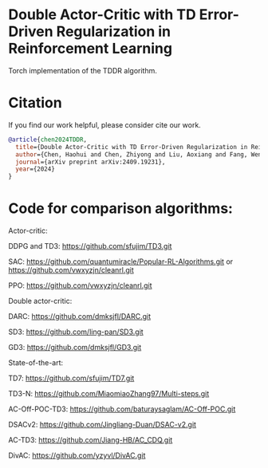 # Double Actor-Critic with TD Error-Driven Regularization in Reinforcement Learning
Torch implementation of the TDDR algorithm.

# Citation
If you find our work helpful, please consider cite our work.

```bibtex
@article{chen2024TDDR,
  title={Double Actor-Critic with TD Error-Driven Regularization in Reinforcement Learning},
  author={Chen, Haohui and Chen, Zhiyong and Liu, Aoxiang and Fang, Wentuo},
  journal={arXiv preprint arXiv:2409.19231},
  year={2024}
}
```

# Code for comparison algorithms:

Actor-critic:

DDPG and TD3: https://github.com/sfujim/TD3.git

SAC: https://github.com/quantumiracle/Popular-RL-Algorithms.git or https://github.com/vwxyzjn/cleanrl.git

PPO: https://github.com/vwxyzjn/cleanrl.git

Double actor-critic:

DARC: https://github.com/dmksjfl/DARC.git

SD3: https://github.com/ling-pan/SD3.git

GD3: https://github.com/dmksjfl/GD3.git

State-of-the-art:

TD7: https://github.com/sfujim/TD7.git

TD3-N: https://github.com/MiaomiaoZhang97/Multi-steps.git

AC-Off-POC-TD3: https://github.com/baturaysaglam/AC-Off-POC.git

DSACv2: https://github.com/Jingliang-Duan/DSAC-v2.git

AC-TD3: https://github.com/Jiang-HB/AC_CDQ.git

DivAC: https://github.com/yzyvl/DivAC.git


